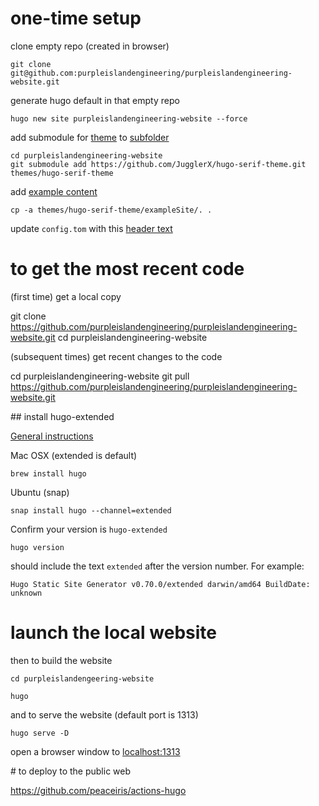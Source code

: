 
# one-time setup

clone empty repo (created in browser)

    git clone git@github.com:purpleislandengineering/purpleislandengineering-website.git

generate hugo default in that empty repo

    hugo new site purpleislandengineering-website --force

add submodule for [theme](https://github.com/JugglerX/hugo-serif-theme) to [subfolder](https://stackoverflow.com/a/9035930/2327328)

    cd purpleislandengineering-website 
	git submodule add https://github.com/JugglerX/hugo-serif-theme.git themes/hugo-serif-theme

add [example content](https://github.com/JugglerX/hugo-serif-theme#add-example-content)

    cp -a themes/hugo-serif-theme/exampleSite/. .

update `config.tom` with this [header text](https://github.com/JugglerX/hugo-serif-theme#update-configtoml)


# to get the most recent code

(first time) get a local copy

   git clone https://github.com/purpleislandengineering/purpleislandengineering-website.git
   cd purpleislandengineering-website

(subsequent times) get recent changes to the code

   cd purpleislandengineering-website
   git pull https://github.com/purpleislandengineering/purpleislandengineering-website.git

## install hugo-extended

[General instructions](https://gohugo.io/getting-started/installing/)

Mac OSX (extended is default)

    brew install hugo

Ubuntu (snap)

    snap install hugo --channel=extended


Confirm your version is `hugo-extended`

    hugo version

should include the text `extended` after the version number. For example:

    Hugo Static Site Generator v0.70.0/extended darwin/amd64 BuildDate: unknown


# launch the local website

then to build the website
	
	cd purpleislandengeering-website

    hugo

and to serve the website (default port is 1313)

    hugo serve -D

open a browser window to [localhost:1313](http://localhost:1313)


# to deploy to the public web

https://github.com/peaceiris/actions-hugo